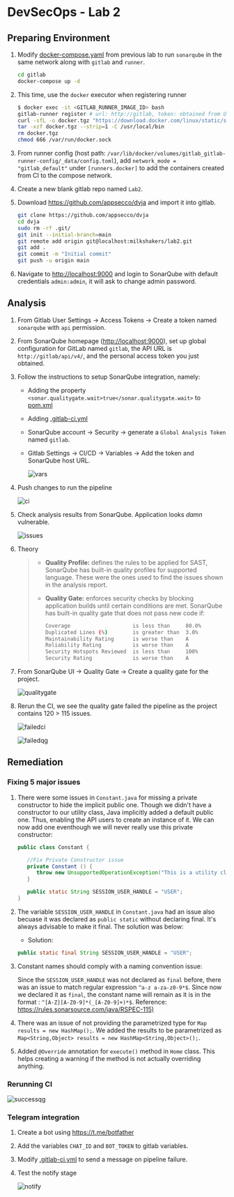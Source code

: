 # DevSecOps - Lab 2

## Preparing Environment

1. Modify [docker-compose.yaml](./gitlab/docker-compose.yaml) from previous lab to run `sonarqube` in the same network along with  `gitlab` and `runner`.

   ```bash
   cd gitlab
   docker-compose up -d
   ```

2. This time, use the `docker` executor when registering runner

   ```bash
   $ docker exec -it <GITLAB_RUNNER_IMAGE_ID> bash
   gitlab-runner register # url: http://gitlab, token: obtained from UI, type: docker
   curl -sfL -o docker.tgz "https://download.docker.com/linux/static/stable/x86_64/docker-20.10.9.tgz"
   tar -xzf docker.tgz --strip=1 -C /usr/local/bin
   rm docker.tgz
   chmod 666 /var/run/docker.sock
   ```

3. From runner config (host path: `/var/lib/docker/volumes/gitlab_gitlab-runner-config/_data/config.toml`), add `network_mode = "gitlab_default"` under ``[runners.docker]`` to add the containers created from CI to the compose network.

4. Create a new blank gitlab repo named `Lab2`.

5. Download <https://github.com/appsecco/dvja> and import it into gitlab.

   ```bash
   git clone https://github.com/appsecco/dvja
   cd dvja
   sudo rm -rf .git/
   git init --initial-branch=main
   git remote add origin git@localhost:milkshakers/lab2.git
   git add .
   git commit -m "Initial commit"
   git push -u origin main
   ```

6. Navigate to <http://localhost:9000> and login to SonarQube with default credentials `admin:admin`, it will ask to change admin password.

## Analysis

1. From Gitlab User Settings -> Access Tokens -> Create a token named `sonarqube` with `api` permission.

2. From SonarQube homepage (<http://localhost:9000>), set up global configuration for GitLab named `gitlab`, the API URL is `http://gitlab/api/v4/`, and the personal access token you just obtained.

3. Follow the instructions to setup SonarQube integration, namely:

   - Adding the property `<sonar.qualitygate.wait>true</sonar.qualitygate.wait>` to [pom.xml](./dvja/pom.xml)

   - Adding [.gitlab-ci.yml](./dvja/.gitlab-ci.yml)

   - SonarQube account -> Security -> generate a `Global Analysis Token` named `gitlab`.

   - Gitlab Settings -> CI/CD -> Variables -> Add the token and SonarQube host URL.

     ![vars](./images/vars.png)

4. Push changes to run the pipeline

   ![ci](./images/ci.png)

5. Check analysis results from SonarQube. Application looks *damn* vulnerable.

   ![issues](./images/issues.png)

6. Theory

   > - **Quality Profile:** defines the rules to be applied for SAST, SonarQube has built-in quality profiles for supported language. These were the ones used to find the issues shown in the analysis report.
   >
   > - **Quality Gate:** enforces security checks by blocking application builds until certain conditions are met. SonarQube has built-in quality gate that does not pass new code if:
   >
   >   ```bash
   >   Coverage                    is less than     80.0%
   >   Duplicated Lines (%)        is greater than  3.0%
   >   Maintainability Rating      is worse than    A
   >   Reliability Rating          is worse than    A
   >   Security Hotspots Reviewed  is less than     100%
   >   Security Rating             is worse than    A
   >   ```

7. From SonarQube UI -> Quality Gate -> Create a quality gate for the project.

    ![qualitygate](./images/qualitygate.png)

8. Rerun the CI, we see the quality gate failed the pipeline as the project contains 120 > 115 issues.

   ![failedci](./images/failedci.png)

   ![failedqg](./images/failedqg.png)

## Remediation

### Fixing 5 major issues

1. There were some issues in `Constant.java` for missing a private constructor to hide the implicit public one. Though we didn't have a constructor to our utility class, Java implicitly added a default public one. Thus, enabling the API users to create an instance of it. We can now add one eventhough we will never really use this private constructor:

   ```java
   public class Constant {
   
      //Fix Private Constructor issue
      private Constant () {
         throw new UnsupportedOperationException("This is a utility class and cannot be instantiated");
      }
   
      public static String SESSION_USER_HANDLE = "USER";
   }
   ```

2. The variable `SESSION_USER_HANDLE` in `Constant.java` had an issue also becuase it was declared as `public static` without declaring final. It's always advisable to make it final. The solution was below:

   - Solution:

   ```java
   public static final String SESSION_USER_HANDLE = "USER";
   ```

3. Constant names should comply with a naming convention issue:

   Since the `SESSION_USER_HANDLE` was not declared as `final` before, there was an issue to match regular expression `^a-z a-za-z0-9*$`. Since now we declared it as `final`, the constant name will remain as it is in the format : `^[A-Z][A-Z0-9]*(_[A-Z0-9]+)*$`. Reference: <https://rules.sonarsource.com/java/RSPEC-115)>

4. There was an issue of not providing the parametrized type for `Map results = new HashMap();`. We added the results to be parametrized as `Map<String,Object> results = new HashMap<String,Object>();`.

5. Added `@Override` annotation for `execute()` method in `Home` class. This helps creating a warning if the method is not actually overriding anything.

### Rerunning CI

![successqg](./images/successqg.png)

### Telegram integration

1. Create a bot using <https://t.me/botfather>

2. Add the variables `CHAT_ID` and `BOT_TOKEN` to gitlab variables.

3. Modify [.gitlab-ci.yml](./dvja/.gitlab-ci.yml) to send a message on pipeline failure.

4. Test the notify stage

   ![notify](./images/notify.png)
